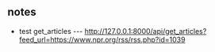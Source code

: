 ## notes
* test get_articles --- http://127.0.0.1:8000/api/get_articles?feed_url=https://www.npr.org/rss/rss.php?id=1039